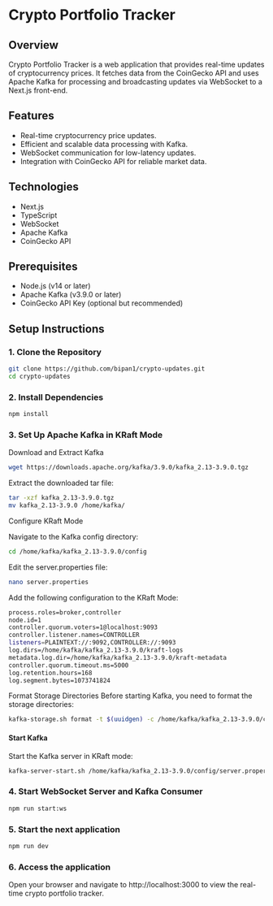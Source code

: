 # Crypto Portfolio Tracker

## Overview

Crypto Portfolio Tracker is a web application that provides real-time updates of cryptocurrency prices. It fetches data from the CoinGecko API and uses Apache Kafka for processing and broadcasting updates via WebSocket to a Next.js front-end.

## Features

- Real-time cryptocurrency price updates.
- Efficient and scalable data processing with Kafka.
- WebSocket communication for low-latency updates.
- Integration with CoinGecko API for reliable market data.

## Technologies

- Next.js
- TypeScript
- WebSocket
- Apache Kafka
- CoinGecko API

## Prerequisites

- Node.js (v14 or later)
- Apache Kafka (v3.9.0 or later)
- CoinGecko API Key (optional but recommended)

## Setup Instructions

### 1. Clone the Repository

```bash
git clone https://github.com/bipan1/crypto-updates.git
cd crypto-updates
```

### 2. Install Dependencies
```bash
npm install
```

### 3. Set Up Apache Kafka in KRaft Mode
Download and Extract Kafka
```bash
wget https://downloads.apache.org/kafka/3.9.0/kafka_2.13-3.9.0.tgz
```

Extract the downloaded tar file:
```bash
tar -xzf kafka_2.13-3.9.0.tgz
mv kafka_2.13-3.9.0 /home/kafka/
```
Configure KRaft Mode

Navigate to the Kafka config directory:

```bash
cd /home/kafka/kafka_2.13-3.9.0/config
```
Edit the server.properties file:
```bash
nano server.properties
```

Add the following configuration to the KRaft Mode:
```bash
process.roles=broker,controller
node.id=1
controller.quorum.voters=1@localhost:9093
controller.listener.names=CONTROLLER
listeners=PLAINTEXT://:9092,CONTROLLER://:9093
log.dirs=/home/kafka/kafka_2.13-3.9.0/kraft-logs
metadata.log.dir=/home/kafka/kafka_2.13-3.9.0/kraft-metadata
controller.quorum.timeout.ms=5000
log.retention.hours=168
log.segment.bytes=1073741824
```


Format Storage Directories
Before starting Kafka, you need to format the storage directories:
```bash
kafka-storage.sh format -t $(uuidgen) -c /home/kafka/kafka_2.13-3.9.0/config/server.properties
```



#### Start Kafka

Start the Kafka server in KRaft mode:
```bash
kafka-server-start.sh /home/kafka/kafka_2.13-3.9.0/config/server.properties
```



### 4. Start WebSocket Server and Kafka Consumer
```bash
npm run start:ws
````



### 5. Start the next application
```bash
npm run dev
```


### 6. Access the application
Open your browser and navigate to http://localhost:3000 to view the real-time crypto portfolio tracker.
